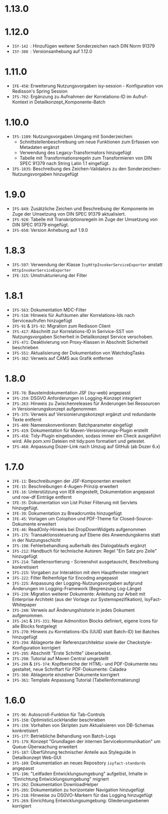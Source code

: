 # 1.13.0

# 1.12.0
- `ISY-142 `: Hinzufügen weiterer Sonderzeichen nach DIN Norm 91379
- `ISY-388 `: Versionsanhebung auf 1.12.0

# 1.11.0
- `IFE-458`: Erweiterung Nutzungsvorgaben isy-session - Konfiguration von Redisson's Spring Session
- `IFS-702`: Ergänzung zu Aufnahmen der Korrelations-ID im Aufruf-Kontext in Detailkonzept_Komponente-Batch
 
# 1.10.0
- `IFS-1109`: Nutzungsvorgaben Umgang mit Sonderzeichen:
    - Schnittstellenbeschreibung um neue Funktionen zum Erfassen von Metadaten ergänzt
    - Verwendung des Legacy-Transformators hinzugefügt
    - Tabelle mit Transformationsregeln zum Transformieren von DIN SPEC 91379 nach String Latin 1.1 eingefügt.
- `IFS-1035`: Beschreibung des Zeichen-Validators zu den Sonderzeichen-Nutzungsvorgaben hinzugefügt

# 1.9.0
- `IFS-849`: Zusätzliche Zeichen und Beschreibung der Komponente im Zuge der Umsetzung von DIN SPEC 91379 aktualisiert.
- `IFS-928`: Tabelle mit Transkriptionsregeln im Zuge der Umsetzung von DIN SPEC 91379 eingefügt.
- `IFS-650`: Version Anhebung auf 1.9.0

# 1.8.3
- `IFS-597`: Verwendung der Klasse `IsyHttpInvokerServiceExporter` anstatt `HttpInvokerServiceExporter`
- `IFE-315`: Umstrukturierung der Filter

# 1.8.1
- `IFS-563`: Dokumentation MDC-Filter
- `IFS-510`: Hinweis für Aufräumen aller Korrelations-Ids nach Serviceaufrufen hinzugefügt
- `IFS-91` & `IFS-92`: Migration zum Redisson Client
- `IFS-417`: Abschnitt zur Korrelations-ID in Serivice-SST von Nutzungsvorgaben Sicherheit in Detailkonzept Service verschoben.
- `IFS-471`: Deaktivierung von Proxy-Klassen in Abschnitt Sicherheit beschrieben
- `IFS-551`: Aktualisierung der Dokumentation von WatchdogTasks
- `IFS-382`: Verweis auf CAMS aus Grafik entfernen

# 1.8.0
- `IFE-78`: Bausteindokumentation JSF (isy-web) angepasst
- `IFS-259`: DSGVO Anforderungen in Logging-Konzept integriert
- `IFS-263`: Hinweis zu Zwischenreleases für Änderungen bei Ressourcen in Versionierungskonzept aufgenommen
- `IFS-375`: Verweis auf Versionierungskonzept ergänzt und redundante Texte entfernt
- `IFS-409`: Namenskonventionen: Batchparameter eingefügt
- `IFS-419`: Dokumentation für Maven-Versionierungs-Plugin erstellt
- `IFS-458`: Tidy-Plugin eingebunden, sodass immer ein Check ausgeführt wird. Alle pom.xml Dateien mit tidy:pom formatiert und getestet.
- `IFS-468`: Anpassung Dozer-Link nach Umzug auf GitHub (ab Dozer 6.x)

# 1.7.0
- `IFE-11`: Beschreibungen der JSF-Komponenten erweitert
- `IFE-15`: Beschreibungen 4-Augen-Prinzip erweitert
- `IFE-16`: Unterstützung von IE8 eingestellt, Dokumentation angepasst und row-df Einträge entfernt
- `IFE-35`: Dokumentation von List Picker Filterung mit Servlets hinzugefügt.
- `IFE-39`: Dokumentation zu Breadcrumbs hinzugefügt
- `IFE-45`: Vorlagen um Colophon und PDF-Theme für Closed-Source-Dokumente erweitert
- `IFE-46`: ReadOnly-Hinweis bei DropDownWidgets aufgenommen
- `IFS-175`: Transaktionssteuerung auf Ebene des Anwendungskerns statt in der Nutzungsschicht
- `IFS-198`: Fehlerbehandlung außerhalb des Dialogablaufs ergänzt
- `IFS-212`: Handbuch für technische Autoren: Regel "Ein Satz pro Zeile" hinzugefügt
- `IFS-214`: Tabellensortierung - Screenshot ausgetauscht, Beschreibung konkretisiert
- `IFS-215`: Vorgaben zur Interaktion mit dem Hauptfenster integriert
- `IFS-222`: Filter Reihenfolge für Encoding angepasst
- `IFS-225`: Anpassung der Logging-Nutzungsvorgaben aufgrund Änderungen im Logging-Framework (Begrenzung Log-Länge)
- `IFS-239`: Migration weiterer Dokumente: Anleitung zur Arbeit mit Enterprise Architekt (aus der Vorlage zur Systemspezifikation), IsyFact-Whitepaper
- `IFS-240`: Verweis auf Änderungshistorie in jedes Dokument aufgenommen.
- `IFS-241` & `IFS-331`: Neue Admonition Blocks definiert, eigene Icons für alle Blocks festgelegt
- `IFS-270`: Hinweis zu Korrelations-IDs (UUID statt Batch-ID) bei Batches hinzugefügt
- `IFS-294`: Ablageorte der Referenzarchitektur sowie der Checkstyle-Konfiguration korrigiert
- `IFS-295`: Abschnitt "Erste Schritte" überarbeitet.
- `IFS-298`: Tutorial auf Maven Central umgestellt
- `IFS-299` & `IFS-374`: Kopfbereiche der HTML- und PDF-Dokumente neu gestaltet, neue Schriftart für PDF-Dokumente: Caladea 
- `IFS-360`: Ablageorte einzelner Dokumente korrigiert
- `IFS-361`: Template Anpassung Tutorial (Tabellenformatierung)

# 1.6.0
- `IFS-96`: Autoscroll-Funktion für Tab-Controls
- `IFS-150`: OptimisticLockHandler beschrieben
- `IFS-159`: Vorhalten von Skripten zum Aktualisieren von DB-Schemas konkretisiert 
- `IFS-177`: Betriebliche Behandlung von Batch-Logs
- `IFS-179`: Konzept "Grundlagen der internen Servicekommunikation" um Queue-Überwachung erweitert
- `IFS-187`: Überführung technischer Anteile aus Styleguide in Detailkonzept Web-GUI
- `IFS-189`: Dokumentation an neues Repository `isyfact-standards` angepasst
- `IFS-196`: "Leitfaden Entwicklungsumgebung" aufgelöst, Inhalte in "Einrichtung Entwicklungsumgebung" migriert
- `IFS-202`: Dokumentation DownloadHelper
- `IFS-205`: Dokumentation zu horizontaler Navigation hinzugefügt
- `IFS-218`: Hinweise zu DSGVO-Markern für das Logging hinzugefügt
- `IFS-269`: Einrichtung Entwicklungsumgebung: Gliederungsebenen korrigiert

